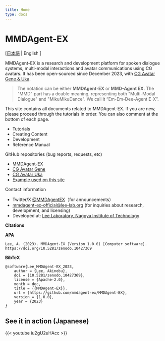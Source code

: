 ```yaml
---
title: Home
type: docs
---
```

# MMDAgent-EX

[[日本語](ja) | English ]

MMDAgent-EX is a research and development platform for spoken dialogue systems, multi-modal interactions and avatar communications using CG avatars. It has been open-sourced since December 2023, with [CG Avatar Gene & Uka](https://www.slp.nitech.ac.jp/en/avatar/).

> The notation can be either **MMDAgent-EX** or **MMD-Agent EX**. The "MMD" part has a double meaning, representing both "Multi-Modal Dialogue" and "MikuMikuDance". We call it “Em-Em-Dee-Agent E-X”.

This site contains all documents related to MMDAgent-EX.  If you are new, please proceed through the tutorials in order. You can also comment at the bottom of each page.

- Tutorials
- Creating Content
- Development
- Reference Manual

GitHub repositories (bug reports, requests, etc)

- [MMDAgent-EX](https://github.com/mmdagent-ex/MMDAgent-EX)
- [CG Avatar Gene](https://github.com/mmdagent-ex/gene)
- [CG Avatar Uka](https://github.com/mmdagent-ex/uka)
- [Example used on this site](https://github.com/mmdagent-ex/example)

Contact information

- Twitter/X [@MMDAgentEX](https://twitter.com/MMDAgentEX)（for announcements）
- mmdagent-ex-official@lee-lab.org (for inquiries about research, development, and licensing)
- Developed at: [Lee Laboratory, Nagoya Institute of Technology](https://www.slp.nitech.ac.jp/en/)

**Citations**

**APA**

    Lee, A. (2023). MMDAgent-EX (Version 1.0.0) [Computer software].
    https://doi.org/10.5281/zenodo.10427369

**BibTeX**

    @software{Lee_MMDAgent-EX_2023,
        author = {Lee, Akinobu},
        doi = {10.5281/zenodo.10427369},
        license = {Apache-2.0},
        month = dec,
        title = {{MMDAgent-EX}},
        url = {https://github.com/mmdagent-ex/MMDAgent-EX},
        version = {1.0.0},
        year = {2023}
    }

## See it in action (Japanese)

{{< youtube iu2gU2uHAcc >}}